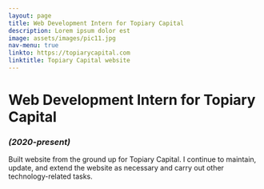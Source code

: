 ```yaml
---
layout: page
title: Web Development Intern for Topiary Capital
description: Lorem ipsum dolor est
image: assets/images/pic11.jpg
nav-menu: true
linkto: https://topiarycapital.com
linktitle: Topiary Capital website
---
```


# Web Development Intern for Topiary Capital 
### *(2020-present)*

Built website from the ground up for Topiary Capital. I continue to maintain, update, and extend the website as necessary and carry out other technology-related tasks.